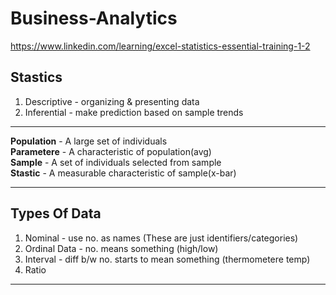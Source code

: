 # Business-Analytics

https://www.linkedin.com/learning/excel-statistics-essential-training-1-2
## Stastics
1. Descriptive - organizing & presenting data
2. Inferential - make prediction based on sample trends

<hr/>

**Population** - A large set of individuals <br/>
**Parametere** - A characteristic of population(avg)<br/> 
**Sample** - A set of individuals selected from sample<br/>
**Stastic** - A measurable characteristic of sample(x-bar)<br/> 

<hr/>

## Types Of Data
1. Nominal - use no. as names (These are just identifiers/categories)
2. Ordinal Data - no. means something (high/low)
3. Interval - diff b/w no. starts to mean something (thermometere temp)
4. Ratio 

<hr/>
